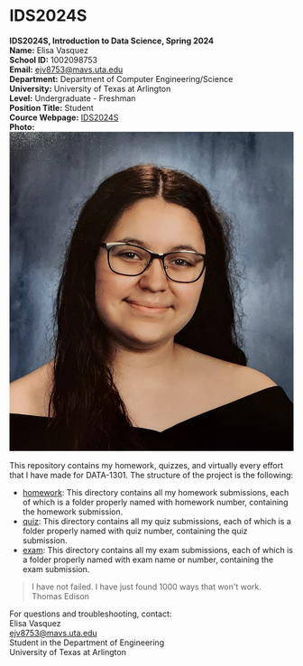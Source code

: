 # IDS2024S

**IDS2024S, Introduction to Data Science, Spring 2024**  
**Name:** Elisa Vasquez  
**School ID:** 1002098753  
**Email:** ejv8753@mavs.uta.edu  
**Department:** Department of Computer Engineering/Science  
**University:** University of Texas at Arlington  
**Level:** Undergraduate - Freshman  
**Position Title:** Student  
**Cource Webpage:** [IDS2024S](www.cdslab.org/IDS2024S)  
**Photo:**  
![A photo of Elisa Vasquez](ProfessionalPhoto.jpg)  

This repository contains my homework, quizzes, and virtually every effort that I have made for DATA-1301. The structure of the project is the following:

+ [homework](./hw): This directory contains all my homework submissions, each of which is a folder properly named with homework number, containing the homework submission.  
+ [quiz](./quiz): This directory contains all my quiz submissions, each of which is a folder properly named with quiz number, containing the quiz submission.  
+ [exam](./exam): This directory contains all my exam submissions, each of which is a folder properly named with exam name or number, containing the exam submission.  

> I have not failed. I have just found 1000 ways that won't work.  
> Thomas Edison

For questions and troubleshooting, contact:  
Elisa Vasquez  
ejv8753@mavs.uta.edu  
Student in the Department of Engineering  
University of Texas at Arlington  
